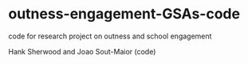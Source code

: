 # outness-engagement-GSAs-code
 code for research project on outness and school engagement 
 
 Hank Sherwood and Joao Sout-Maior (code)
